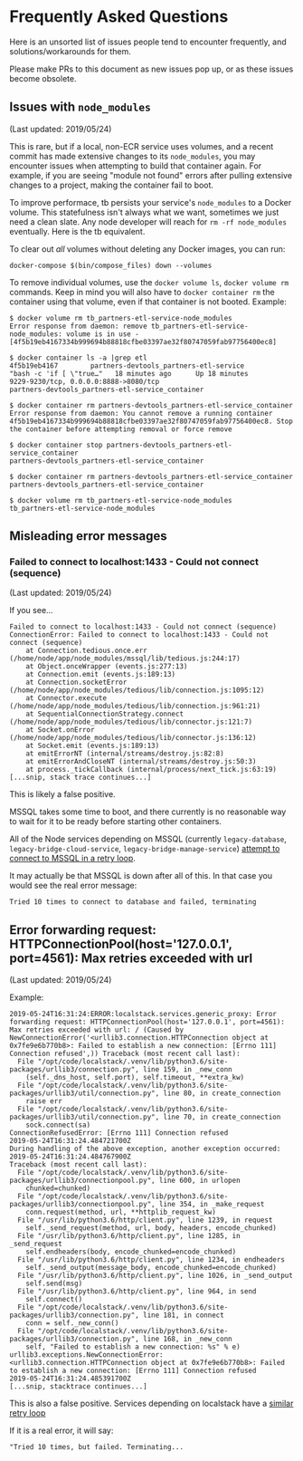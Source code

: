 # Frequently Asked Questions

Here is an unsorted list of issues people tend to encounter frequently, and solutions/workarounds for them.

Please make PRs to this document as new issues pop up, or as these issues become obsolete.

## Issues with `node_modules`

(Last updated: 2019/05/24)

This is rare, but if a local, non-ECR service uses volumes, and a recent commit has made extensive changes to its `node_modules`, you may encounter issues when attempting to build that container again. For example, if you are seeing "module not found" errors after pulling extensive changes to a project, making the container fail to boot.

To improve performace, tb persists your service's `node_modules` to a Docker volume. This statefulness isn't always what we want, sometimes we just need a clean slate. Any node developer will reach for `rm -rf node_modules` eventually. Here is the tb equivalent.

To clear out _all_ volumes without deleting any Docker images, you can run:

```
docker-compose $(bin/compose_files) down --volumes
```

To remove individual volumes, use the `docker volume ls`, `docker volume rm` commands. Keep in mind you will also have to `docker container rm` the container using that volume, even if that container is not booted. Example:

```
$ docker volume rm tb_partners-etl-service-node_modules
Error response from daemon: remove tb_partners-etl-service-node_modules: volume is in use - [4f5b19eb4167334b999694b88818cfbe03397ae32f80747059fab97756400ec8]

$ docker container ls -a |grep etl
4f5b19eb4167        partners-devtools_partners-etl-service                                              "bash -c 'if [ \"true…"   18 minutes ago      Up 18 minutes       9229-9230/tcp, 0.0.0.0:8888->8080/tcp                                                            partners-devtools_partners-etl-service_container

$ docker container rm partners-devtools_partners-etl-service_container
Error response from daemon: You cannot remove a running container 4f5b19eb4167334b999694b88818cfbe03397ae32f80747059fab97756400ec8. Stop the container before attempting removal or force remove

$ docker container stop partners-devtools_partners-etl-service_container
partners-devtools_partners-etl-service_container

$ docker container rm partners-devtools_partners-etl-service_container
partners-devtools_partners-etl-service_container

$ docker volume rm tb_partners-etl-service-node_modules
tb_partners-etl-service-node_modules
```

## Misleading error messages

### Failed to connect to localhost:1433 - Could not connect (sequence)

(Last updated: 2019/05/24)

If you see...

```
Failed to connect to localhost:1433 - Could not connect (sequence)
ConnectionError: Failed to connect to localhost:1433 - Could not connect (sequence)
    at Connection.tedious.once.err (/home/node/app/node_modules/mssql/lib/tedious.js:244:17)
    at Object.onceWrapper (events.js:277:13)
    at Connection.emit (events.js:189:13)
    at Connection.socketError (/home/node/app/node_modules/tedious/lib/connection.js:1095:12)
    at Connector.execute (/home/node/app/node_modules/tedious/lib/connection.js:961:21)
    at SequentialConnectionStrategy.connect (/home/node/app/node_modules/tedious/lib/connector.js:121:7)
    at Socket.onError (/home/node/app/node_modules/tedious/lib/connector.js:136:12)
    at Socket.emit (events.js:189:13)
    at emitErrorNT (internal/streams/destroy.js:82:8)
    at emitErrorAndCloseNT (internal/streams/destroy.js:50:3)
    at process._tickCallback (internal/process/next_tick.js:63:19)
[...snip, stack trace continues...]
```

This is likely a false positive. 

MSSQL takes some time to boot, and there currently is no reasonable way to wait for it to be ready before starting other containers. 

All of the Node services depending on MSSQL (currently `legacy-database`, `legacy-bridge-cloud-service`, `legacy-bridge-manage-service`) [attempt to connect to MSSQL in a retry loop](https://github.com/TouchBistro/legacy-database/blob/c7431fb48cadff4cf397f0b2b9f672ba86f402a0/docker-entrypoint-db.sh).

It may actually be that MSSQL is down after all of this. In that case you would see the real error message:

```
Tried 10 times to connect to database and failed, terminating
```


## Error forwarding request: HTTPConnectionPool(host='127.0.0.1', port=4561): Max retries exceeded with url

(Last updated: 2019/05/24)

Example:

```
2019-05-24T16:31:24:ERROR:localstack.services.generic_proxy: Error forwarding request: HTTPConnectionPool(host='127.0.0.1', port=4561): Max retries exceeded with url: / (Caused by NewConnectionError('<urllib3.connection.HTTPConnection object at 0x7fe9e6b770b8>: Failed to establish a new connection: [Errno 111] Connection refused',)) Traceback (most recent call last):
  File "/opt/code/localstack/.venv/lib/python3.6/site-packages/urllib3/connection.py", line 159, in _new_conn
    (self._dns_host, self.port), self.timeout, **extra_kw)
  File "/opt/code/localstack/.venv/lib/python3.6/site-packages/urllib3/util/connection.py", line 80, in create_connection
    raise err
  File "/opt/code/localstack/.venv/lib/python3.6/site-packages/urllib3/util/connection.py", line 70, in create_connection
    sock.connect(sa)
ConnectionRefusedError: [Errno 111] Connection refused
2019-05-24T16:31:24.484721700Z 
During handling of the above exception, another exception occurred:
2019-05-24T16:31:24.484767900Z 
Traceback (most recent call last):
  File "/opt/code/localstack/.venv/lib/python3.6/site-packages/urllib3/connectionpool.py", line 600, in urlopen
    chunked=chunked)
  File "/opt/code/localstack/.venv/lib/python3.6/site-packages/urllib3/connectionpool.py", line 354, in _make_request
    conn.request(method, url, **httplib_request_kw)
  File "/usr/lib/python3.6/http/client.py", line 1239, in request
    self._send_request(method, url, body, headers, encode_chunked)
  File "/usr/lib/python3.6/http/client.py", line 1285, in _send_request
    self.endheaders(body, encode_chunked=encode_chunked)
  File "/usr/lib/python3.6/http/client.py", line 1234, in endheaders
    self._send_output(message_body, encode_chunked=encode_chunked)
  File "/usr/lib/python3.6/http/client.py", line 1026, in _send_output
    self.send(msg)
  File "/usr/lib/python3.6/http/client.py", line 964, in send
    self.connect()
  File "/opt/code/localstack/.venv/lib/python3.6/site-packages/urllib3/connection.py", line 181, in connect
    conn = self._new_conn()
  File "/opt/code/localstack/.venv/lib/python3.6/site-packages/urllib3/connection.py", line 168, in _new_conn
    self, "Failed to establish a new connection: %s" % e)
urllib3.exceptions.NewConnectionError: <urllib3.connection.HTTPConnection object at 0x7fe9e6b770b8>: Failed to establish a new connection: [Errno 111] Connection refused
2019-05-24T16:31:24.485391700Z 
[...snip, stacktrace continues...]
```

This is also a false positive. Services depending on localstack have a [similar retry loop](https://github.com/TouchBistro/partners-etl-service/blob/develop/entrypoints/localstack-entrypoint.sh)

If it is a real error, it will say:

```
"Tried 10 times, but failed. Terminating...
```

